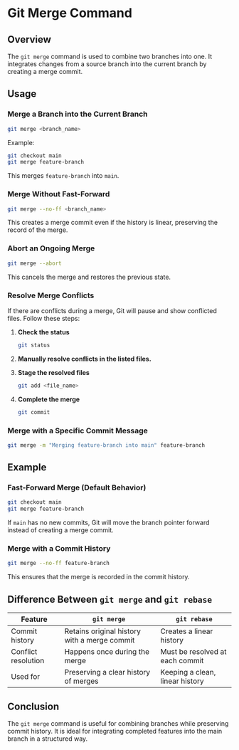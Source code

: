 # Git Merge Command  

## Overview  
The `git merge` command is used to combine two branches into one. It integrates changes from a source branch into the current branch by creating a merge commit.  

## Usage  

### Merge a Branch into the Current Branch  

```sh
git merge <branch_name>
```  

Example:  

```sh
git checkout main
git merge feature-branch
```  

This merges `feature-branch` into `main`.  

### Merge Without Fast-Forward  

```sh
git merge --no-ff <branch_name>
```  

This creates a merge commit even if the history is linear, preserving the record of the merge.  

### Abort an Ongoing Merge  

```sh
git merge --abort
```  

This cancels the merge and restores the previous state.  

### Resolve Merge Conflicts  

If there are conflicts during a merge, Git will pause and show conflicted files. Follow these steps:  

1. **Check the status**  

   ```sh
   git status
   ```  

2. **Manually resolve conflicts in the listed files.**  

3. **Stage the resolved files**  

   ```sh
   git add <file_name>
   ```  

4. **Complete the merge**  

   ```sh
   git commit
   ```  

### Merge with a Specific Commit Message  

```sh
git merge -m "Merging feature-branch into main" feature-branch
```  

## Example  

### Fast-Forward Merge (Default Behavior)  

```sh
git checkout main
git merge feature-branch
```  

If `main` has no new commits, Git will move the branch pointer forward instead of creating a merge commit.  

### Merge with a Commit History  

```sh
git merge --no-ff feature-branch
```  

This ensures that the merge is recorded in the commit history.  

## Difference Between `git merge` and `git rebase`  

| Feature  | `git merge` | `git rebase` |
|----------|------------|--------------|
| Commit history | Retains original history with a merge commit | Creates a linear history |
| Conflict resolution | Happens once during the merge | Must be resolved at each commit |
| Used for | Preserving a clear history of merges | Keeping a clean, linear history |

## Conclusion  

The `git merge` command is useful for combining branches while preserving commit history. It is ideal for integrating completed features into the main branch in a structured way.  
